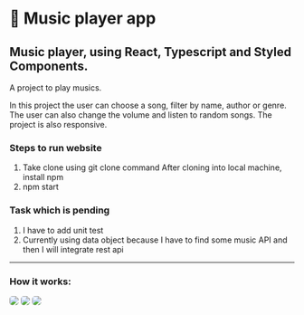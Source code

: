 🎵 Music player app
=========================

## Music player, using React, Typescript and Styled Components.

<p>A project to play musics.</p>
<p>In this project the user can choose a song, filter by name, author or genre. The user can also change the
volume and listen to random songs. The project is also responsive.</p>

### Steps to run website
1. Take clone using git clone command After cloning into local machine, install npm
2. npm start

### Task which is pending
1. I have to add unit test 
2. Currently using data object because I have to find some music API and then I will integrate rest api

---------------------------

### How it works: 

<img  style="border-radius: 5px" src="./screenshots/github/gif1.gif">
<img  style="border-radius: 5px" src="./screenshots/github/gif2.gif">
<img  style="border-radius: 5px" src="./screenshots/github/gif3.gif">




